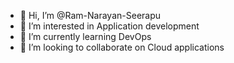 - 👋 Hi, I’m @Ram-Narayan-Seerapu
- 👀 I’m interested in Application development
- 🌱 I’m currently learning DevOps
- 💞️ I’m looking to collaborate on Cloud applications

<!---
Ram-Narayan-Seerapu/Ram-Narayan-Seerapu is a ✨ special ✨ repository because its `README.md` (this file) appears on your GitHub profile.
You can click the Preview link to take a look at your changes.
--->
